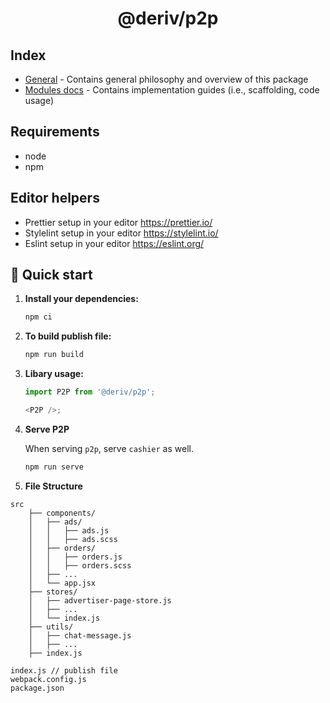<h1 align="center">
  @deriv/p2p
</h1>

## Index

-   [General](docs/README.md) - Contains general philosophy and overview of this package
-   [Modules docs](docs/Modules/README.md) - Contains implementation guides (i.e., scaffolding, code usage)

## Requirements

-   node
-   npm

## Editor helpers

-   Prettier setup in your editor https://prettier.io/
-   Stylelint setup in your editor https://stylelint.io/
-   Eslint setup in your editor https://eslint.org/

## 🚀 Quick start

1.  **Install your dependencies:**

    ```sh
    npm ci
    ```

2.  **To build publish file:**

    ```sh
    npm run build
    ```

3.  **Libary usage:**

    ```js
    import P2P from '@deriv/p2p';

    <P2P />;
    ```

4.  **Serve P2P**

    When serving `p2p`, serve `cashier` as well.

    ```sh
    npm run serve
    ```

5.  **File Structure**

```
src
    ├── components/
    │   ├── ads/
    │   │   ├── ads.js
    │   │   ├── ads.scss
    │   ├── orders/
    │   │   ├── orders.js
    │   │   ├── orders.scss
    │   ├── ...
    │   └── app.jsx
    ├── stores/
    │   ├── advertiser-page-store.js
    │   ├── ...
    │   └── index.js
    ├── utils/
    │   ├── chat-message.js
    │   ├── ...
    ├── index.js

index.js // publish file
webpack.config.js
package.json
```
